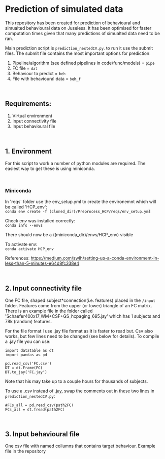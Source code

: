 # Prediction of simulated data

This repository has been created for prediction of behavioural and simualted behavioural data on Juseless. It has been optimised for faster computation times given that many predictions of simualted data need to be ran.

Main prediction script is `prediction_nestedCV.py`. to run it use the submit files. The submit file contains the most important options for prediction:
1. Pipeline/algorithm (see defined pipelines in code/func/models) = `pipe`
2. FC file = `dat`
3. Behaviour to predict = `beh`
4. File with behavioural data = `beh_f`


<br />


## Requirements:
1. Virtual environment
2. Input connectivity file
3. Input behavioural file

<br />

## 1. Environment
For this script to work a number of python modules are required. The easiest way to get these is using miniconda.

<br />

### Miniconda
In 'reqs' folder use the env_setup.yml to create the environemnt which will be called 'HCP_env':  
`conda env create -f (cloned_dir)/Preprocess_HCP/reqs/env_setup.yml`

Check env was installed correctly:  
`conda info --envs`

There should now be a ((miniconda_dir)/envs/HCP_env) visible

To activate env:  
`conda activate HCP_env`

References: https://medium.com/swlh/setting-up-a-conda-environment-in-less-than-5-minutes-e64d8fc338e4

<br />

## 2. Input connectivity file
One FC file, shaped subject*connection(i.e. features) placed in the `/input` folder. Features come from the upper (or lower) triangle of an FC matrix. There is an example file in the folder called 'Schaefer400x17_WM+CSF+GS_hcpaging_695.jay' which has 1 subjects and 78k (random) features.

For the file format I use .jay file format as it is faster to read but. Csv also works, but few lines need to be changed (see below for details). To compile a .jay file you can use:

```
import datatable as dt
import pandas as pd

pd.read_csv('FC.csv')
DT = dt.Frame(FC)
DT.to_jay('FC.jay')
```

Note that his may take up to a couple hours for thousands of subjects.

To use a .csv instead of .jay, swap the comments out in these two lines in `prediction_nestedCV.py`: 
```
#FCs_all = pd.read_csv(path2FC)
FCs_all = dt.fread(path2FC)
```

<br />

## 3. Input behavioural file
One csv file with named collumns that contains target behaviour. Example file in the repository

